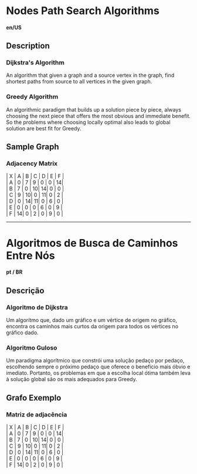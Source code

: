 # Nodes Path Search Algorithms
#### en/US

## Description
### Dijkstra's Algorithm
An algorithm that given a graph and a source vertex in the graph, find shortest paths from source to all vertices in the given graph.

### Greedy Algorithm
An algorithmic paradigm that builds up a solution piece by piece, always choosing the next piece that offers the most obvious and immediate benefit. So the problems where choosing locally optimal also leads to global solution are best fit for Greedy.

## Sample Graph
### Adjacency Matrix
| X | A | B | C | D | E | F | <br/>
| A | 0 | 7 | 9 | 0 | 0 | 14| <br/>
| B | 7 | 0 | 10| 14| 0 | 0 | <br/>
| C | 9 | 10| 0 | 11| 0 | 2 | <br/>
| D | 0 | 14| 11| 0 | 6 | 0 | <br/>
| E | 0 | 0 | 0 | 6 | 0 | 9 | <br/>
| F | 14| 0 | 2 | 0 | 9 | 0 | <br/>

______________________________________________________________________________________________________________________________
# Algoritmos de Busca de Caminhos Entre Nós
#### pt / BR

## Descrição
### Algoritmo de Dijkstra
Um algorítmo que, dado um gráfico e um vértice de origem no gráfico, encontra os caminhos mais curtos da origem para todos os vértices no gráfico dado.

### Algoritmo Guloso
Um paradigma algorítmico que constrói uma solução pedaço por pedaço, escolhendo sempre o próximo pedaço que oferece o benefício mais óbvio e imediato. Portanto, os problemas em que a escolha local ótima também leva à solução global são os mais adequados para Greedy.

## Grafo Exemplo
### Matriz de adjacência
| X | A | B | C | D | E | F | <br/>
| A | 0 | 7 | 9 | 0 | 0 | 14| <br/>
| B | 7 | 0 | 10| 14| 0 | 0 | <br/>
| C | 9 | 10| 0 | 11| 0 | 2 | <br/>
| D | 0 | 14| 11| 0 | 6 | 0 | <br/>
| E | 0 | 0 | 0 | 6 | 0 | 9 | <br/>
| F | 14| 0 | 2 | 0 | 9 | 0 | <br/>
